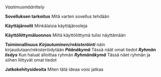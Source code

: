 *Vaatimusmäärittely*

**Sovelluksen tarkoitus**
Mitä varten sovellus tehdään

**Käyttäjäroolit**
Minkälaisia käyttäjärooleja

**Käyttöliittymäluonnos**
Miltä käyttöliittymä tulisi näyttämään

**Toiminnallisuus**
***Kirjautuminen/rekisteröinti***
näin kirjaudutaan/rekisteröidytään
***Päänäkymä***
Tässä näät omat tiedot
***Ryhmän lisäys***
Kun haluat alloittaa ryhmän
***Ryhmänäkymä***
Tässä näet ryhmän ja siihen liittyvät omat tiedot

**Jatkokehitysideoita**
Miten tätä ideaa voisi jatkaa